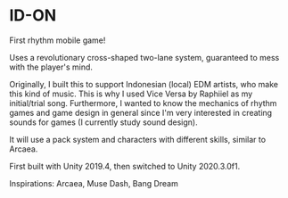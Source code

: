# ID-ON
First rhythm mobile game!

Uses a revolutionary cross-shaped two-lane system, guaranteed to mess with the player's mind.

Originally, I built this to support Indonesian (local) EDM artists, who make this kind of music. This is why I used Vice Versa by Raphiiel as my initial/trial song. 
Furthermore, I wanted to know the mechanics of rhythm games and game design in general since I'm very interested in creating sounds for games (I currently study sound design).

It will use a pack system and characters with different skills, similar to Arcaea.

First built with Unity 2019.4, then switched to Unity 2020.3.0f1.

Inspirations:
Arcaea, Muse Dash, Bang Dream
